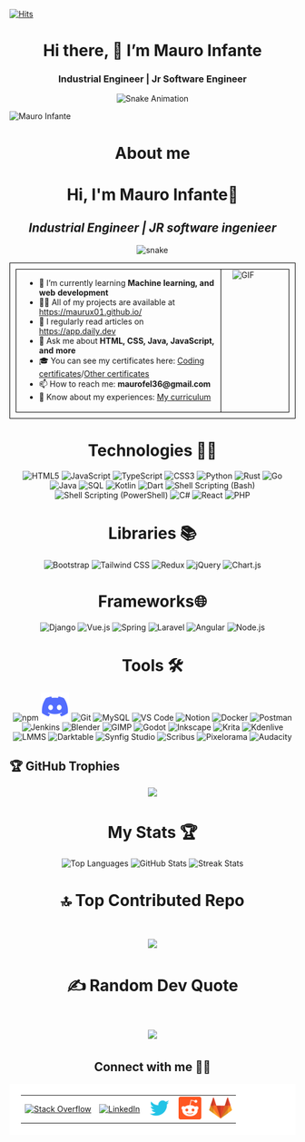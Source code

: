 [![Hits](https://hits.seeyoufarm.com/api/count/incr/badge.svg?url=https%3A%2F%2Fgithub.com%2FMaurux01&count_bg=%2334C09B&title_bg=%23555555&icon=github.svg&icon_color=%23EF602E&title=Viewers&edge_flat=false)](https://hits.seeyoufarm.com)

<div align="center">
  <h1>Hi there, 👋 I’m Mauro Infante</h1>
  <h3>Industrial Engineer | Jr Software Engineer</h3>
</div>

<p align="center">
  <img src="https://profile-readme-generator.com/assets/snake.svg" alt="Snake Animation">
</p>

![Mauro Infante](https://github.com/user-attachments/assets/6f9affe7-ffdd-4284-bfe9-d0ee138e4fa1)



<div align="center">
  <h1>About me</h1>
<h1><strong>Hi, I'm Mauro Infante👋</strong></h1>
<h2><em>Industrial Engineer | JR software ingenieer</em></h2>
<p align="center">
  <img src="https://profile-readme-generator.com/assets/snake.svg" alt="snake" />
</p>
<table style="border: 1px solid black; width: 100%; padding: 10px;">
  <tr>
    <td style="border: 1px solid black; vertical-align: top; width: 75%; padding-left: 20px;">
      <ul style="list-style-type: disc; padding-left: 20px;">
        <li> 🌱 I’m currently learning <strong>Machine learning, and web development</strong></li>
        <li> 👨‍💻 All of my projects are available at <a href="https://maurux01.github.io/">https://maurux01.github.io/</a></li>
        <li> 📝 I regularly read articles on <a href="https://daily.dev/es">https://app.daily.dev</a></li>
        <li> 💬 Ask me about <strong>HTML, CSS, Java, JavaScript, and more</strong></li>
        <li> 🎓 You can see my certificates here: <a href="https://drive.google.com/drive/folders/1Sq5hnD3T1hJmHeicdiXK0TyH4OPDFrV3">Coding certificates</a>/<a href="https://drive.google.com/drive/folders/1yW6YV73z90q1kUUwXLvQkCM7AZ8X2lTO">Other certificates</a></li>
        <li>📫 How to reach me: <strong>maurofel36@gmail.com</strong></li>
        <li>📄 Know about my experiences: <a href="https://drive.google.com/file/d/1dUKl8Rr-nrBQQGTeQ4FCkBkCtt1WxAfg/view">My curriculum</a></li>
      </ul>
    </td>
    <td style="border: 1px solid black; vertical-align: top; width: 25%; padding-left: 20px;">
      <img src="https://media.giphy.com/media/qgQUggAC3Pfv687qPC/giphy.gif" width="250" alt="GIF">
    </td>
  </tr>
</table>
</div>





<div align="center">
  <h1>Technologies 🧑‍💻</h1>
</div>





<p align="center">
  <img src="https://cdn.jsdelivr.net/gh/devicons/devicon/icons/html5/html5-original.svg" alt="HTML5" width="40" height="40"/>
  <img src="https://cdn.jsdelivr.net/gh/devicons/devicon/icons/javascript/javascript-original.svg" alt="JavaScript" width="40" height="40"/>
  <img src="https://cdn.jsdelivr.net/gh/devicons/devicon/icons/typescript/typescript-original.svg" alt="TypeScript" width="40" height="40"/>
  <img src="https://cdn.jsdelivr.net/gh/devicons/devicon/icons/css3/css3-original.svg" alt="CSS3" width="40" height="40"/>
  <img src="https://cdn.jsdelivr.net/gh/devicons/devicon/icons/python/python-original.svg" 
  alt="Python" width="40" height="40"/>
  <img src="https://img.icons8.com/?size=256&id=DdsVMQpS0aaL&format=png" alt="Rust" width="40" height="40"/>
  <img src="https://cdn.jsdelivr.net/gh/devicons/devicon/icons/go/go-original.svg" alt="Go" width="40" height="40"/>
  <img src="https://cdn.jsdelivr.net/gh/devicons/devicon/icons/java/java-original.svg" alt="Java" width="40" height="40"/>
  <img src="https://cdn.jsdelivr.net/gh/devicons/devicon/icons/mysql/mysql-original.svg" alt="SQL" width="40" height="40"/>
  <img src="https://cdn.jsdelivr.net/gh/devicons/devicon/icons/kotlin/kotlin-original.svg" alt="Kotlin" width="40" height="40"/>
  <img src="https://cdn.jsdelivr.net/gh/devicons/devicon/icons/dart/dart-original.svg" alt="Dart" width="40" height="40"/>
  <img src="https://cdn.jsdelivr.net/gh/devicons/devicon/icons/bash/bash-original.svg" alt="Shell Scripting (Bash)" width="40" height="40"/>
  <img src="https://cdn.jsdelivr.net/gh/devicons/devicon/icons/powershell/powershell-original.svg" alt="Shell Scripting (PowerShell)" width="40" height="40"/>
  <img src="https://cdn.jsdelivr.net/gh/devicons/devicon/icons/csharp/csharp-original.svg" alt="C#" width="40" height="40"/>
  <img src="https://cdn.jsdelivr.net/gh/devicons/devicon/icons/react/react-original.svg" alt="React" width="40" height="40"/>
  <img src="https://cdn.jsdelivr.net/gh/devicons/devicon/icons/php/php-original.svg" alt="PHP" width="40" height="40"/>
  
</p>

<div align="center">
  <h1>Libraries 📚</h1>
</div>

<p align="center">
  <img src="https://cdn.jsdelivr.net/gh/devicons/devicon/icons/bootstrap/bootstrap-original.svg" alt="Bootstrap" width="40" height="40"/>
  <img src="https://img.icons8.com/?size=100&id=4PiNHtUJVbLs&format=png&color=000000" alt="Tailwind CSS" width="40" height="40"/>
  <img src="https://cdn.jsdelivr.net/gh/devicons/devicon/icons/redux/redux-original.svg" alt="Redux" width="40" height="40"/>
  <img src="https://cdn.jsdelivr.net/gh/devicons/devicon/icons/jquery/jquery-original.svg" alt="jQuery" width="40" height="40"/>
  <img src="https://www.chartjs.org/media/logo-title.svg" alt="Chart.js" width="40" height="40"/>
</p>



<div align="center">
<h1>Frameworks🌐</h1>
</div>

<p align="center">
  <img src="https://cdn.jsdelivr.net/gh/devicons/devicon/icons/django/django-plain.svg" alt="Django" width="40" height="40"/>
  <img src="https://cdn.jsdelivr.net/gh/devicons/devicon/icons/vuejs/vuejs-original.svg" alt="Vue.js" width="40" height="40"/>
  <img src="https://cdn.jsdelivr.net/gh/devicons/devicon/icons/spring/spring-original.svg" alt="Spring" width="40" height="40"/>
  <img src="https://img.icons8.com/?size=100&id=lRjcvhvtR81o&format=png&color=000000 " alt="Laravel" width="40" height="40"/>
  <img src="https://cdn.jsdelivr.net/gh/devicons/devicon/icons/angularjs/angularjs-original.svg" alt="Angular" width="40" height="40"/>
  <img src="https://cdn.jsdelivr.net/gh/devicons/devicon/icons/nodejs/nodejs-original.svg" alt="Node.js" width="40" height="40"/>
</p>

<div align="center">
  <h1> Tools 🛠️</h1>
  <p align="center">
  
<p align="center">
<img src="https://cdn.jsdelivr.net/gh/devicons/devicon/icons/npm/npm-original-wordmark.svg" alt="npm" width="50"/>
  <img src="image-2.png" alt="Discord" width="50"/>
  <img src="https://cdn.jsdelivr.net/gh/devicons/devicon/icons/git/git-original.svg" alt="Git" width="50"/>
  <img src="https://cdn.jsdelivr.net/gh/devicons/devicon/icons/mysql/mysql-original.svg" alt="MySQL" width="50"/>
  <img src="https://cdn.jsdelivr.net/gh/devicons/devicon/icons/vscode/vscode-original.svg" alt="VS Code" width="50"/>
  <img src="https://cdn.jsdelivr.net/gh/devicons/devicon/icons/notion/notion-original.svg" alt="Notion" width="50"/>
  <img src="https://cdn.jsdelivr.net/gh/devicons/devicon/icons/docker/docker-original.svg" alt="Docker" width="50"/>
  <img src="https://cdn.jsdelivr.net/gh/devicons/devicon/icons/postman/postman-original.svg" alt="Postman" width="50"/>
  <img src="https://cdn.jsdelivr.net/gh/devicons/devicon/icons/jenkins/jenkins-original.svg" alt="Jenkins" width="50"/>
  <img src="https://cdn.jsdelivr.net/gh/devicons/devicon/icons/blender/blender-original.svg" alt="Blender" width="50"/>
  <img src="https://img.icons8.com/?size=256&id=b4Y5rs3iBGqE&format=png" alt="GIMP" width="50"/>
  <img src="https://cdn.jsdelivr.net/gh/devicons/devicon/icons/godot/godot-original.svg" alt="Godot" width="50"/>
  <img src="https://img.icons8.com/?size=256&id=63150&format=png" alt="Inkscape" width="50"/>

  <img src="https://img.icons8.com/?size=256&id=HwN2KHJZmGGN&format=png" alt="Krita" width="50" height="50"/>
  <img src="https://upload.wikimedia.org/wikipedia/commons/thumb/4/49/Breezeicons-apps-48-kdenlive.svg/800px-Breezeicons-apps-48-kdenlive.svg.png" alt="Kdenlive" width="50" height="50"/>
  <img src="https://img.icons8.com/?size=256&id=L6zSjFS4HZZy&format=png" alt="LMMS" width="50" height="50"/>
  <img src="https://upload.wikimedia.org/wikipedia/commons/thumb/7/7b/Darktable_icon.svg/128px-Darktable_icon.svg.png" alt="Darktable" width="50" height="50"/>
  <img src="https://upload.wikimedia.org/wikipedia/commons/thumb/1/10/Synfig_logo.svg/640px-Synfig_logo.svg.png" alt="Synfig Studio" width="50" height="50"/>
  <img src="https://upload.wikimedia.org/wikipedia/commons/thumb/8/85/Scribus_logo.svg/135px-Scribus_logo.svg.png" alt="Scribus" width="50" height="50"/>
  <img src="https://upload.wikimedia.org/wikipedia/commons/0/09/Pixelorama_Icon.png?20211216231235" alt="Pixelorama" width="50" height="50"/>
  <img src="https://upload.wikimedia.org/wikipedia/commons/f/fd/Audacity.png" alt="Audacity" width="50" height="50"/>
</p>

</p>

</p>
</div>







## 🏆 GitHub Trophies
<div align="center">

![](https://github-profile-trophy.vercel.app/?username=Maurux01&theme=monokai&no-frame=false&no-bg=true&margin-w=4)

</div>


<div align="center">
  <h1>My Stats 🏆</h1>
</div>

<div align="center">

  <img src="https://github-readme-stats.vercel.app/api/top-langs?username=Maurux01&show_icons=true&locale=en&layout=compact&theme=tokyonight" alt="Top Languages" />

  <img src="https://github-readme-stats.vercel.app/api?username=maurux01&show_icons=true&count_private=true&hide_title=true&hide=prs&theme=radical" alt="GitHub Stats" />

  <img src="https://github-readme-streak-stats.herokuapp.com/?user=Maurux01&theme=tokyonight" alt="Streak Stats" />
</div>





<!-- Tema Tokyo Night -->
<div align="center">
 <h1> 🔝 Top Contributed Repo<h1>

![](https://github-contributor-stats.vercel.app/api?username=Maurux01&limit=5&theme=tokyonight&combine_all_yearly_contributions=true)

</div>



 
<div align="center">
 <h1> ✍️ Random Dev Quote<h1>
 
![](https://quotes-github-readme.vercel.app/api?type=horizontal&theme=tokyonight)

</div>


<div align="center">
  <h2>Connect with me 🤝🏻</h2>
  <table style="width: 100%; background-color: white; text-align: center; border-spacing: 10px; padding: 20px;">
  <tr>
    <td>
      <a href="https://stackoverflow.com/users/28065944/mauro-infante" target="_blank">
        <img src="https://img.icons8.com/fluency/48/ffffff/stackoverflow.png" alt="Stack Overflow" height="40" width="40" />
      </a>
    </td>
    <td>
      <a href="https://linkedin.com/in/infmauro" target="_blank">
        <img src="https://img.icons8.com/fluency/48/ffffff/linkedin.png" alt="LinkedIn" width="40" height="40">
      </a>
    </td>
    <td>
      <a href="https://twitter.com/maufel2" target="_blank">
        <img src="image-6.png" alt="Twitter" width="40" height="40">
      </a>
    </td>
    <td>
      <a href="https://www.reddit.com/user/maxinff/" target="_blank">
        <img src="image-1.png" alt="Reddit" width="40" height="40">
      </a>
    </td>
    <td>
      <a href="https://gitlab.com/Maurux01" target="_blank">
        <img src="image.png" alt="GitLab" width="40" height="40">
      </a>
    </td>
  </tr>
</table>
</div>

